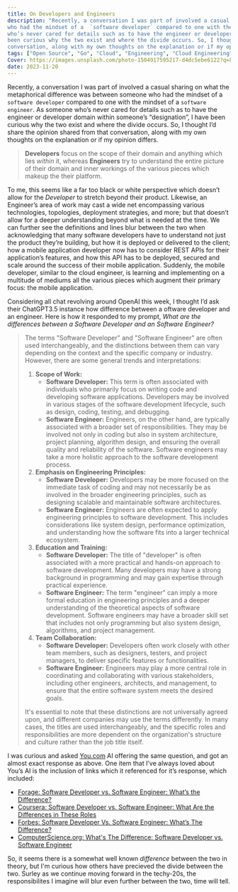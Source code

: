 ```yaml
---
title: On Developers and Engineers
description: "Recently, a conversation I was part of involved a casual sharing on what the metaphorical difference was between someone
who had the mindset of a  `software developer` compared to one with the mindset of a `software engineer`.  As someone
who’s never cared for details such as to have the engineer or developer domain within someone’s “designation”, I have
been curious why the two exist and where the divide occurs. So, I thought I’d share the opinion shared from that
conversation, along with my own thoughts on the explanation or if my opinion differs."
tags: ["Open Source", "Go", "Cloud", "Engineering", "Cloud Engineering", "Kubernetes", "Cloud Native", "Software Development", "Lessons"]
Cover: https://images.unsplash.com/photo-1504917595217-d4dc5ebe6122?q=80&w=3870&auto=format&fit=crop
date: 2023-11-20
---
```


Recently, a conversation I was part of involved a casual sharing on what the metaphorical difference was between someone
who had the mindset of a  `software developer` compared to one with the mindset of a `software engineer`.  As someone
who’s never cared for details such as to have the engineer or developer domain within someone’s “designation”, I have
been curious why the two exist and where the divide occurs. So, I thought I’d share the opinion shared from that
conversation, along with my own thoughts on the explanation or if my opinion differs.

> **Developers** focus on the scope of their domain and anything which lies *within* it, whereas **Engineers** try to
> understand the entire picture of their domain and inner workings of the various pieces which makeup the their
> platform.
> 

To me, this seems like a far too black or white perspective which doesn’t allow for the *Developer* to stretch beyond
their product. Likewise, an Engineer’s area of work may cast a wide net encompassing various technologies, topologies,
deployment strategies, and more; but that doesn’t allow for a deeper understanding beyond what is needed at the time. We
can further see the definitions and lines blur between the two when acknowledging that many software developers have to
understand not just the product they’re building, but how it is deployed or delivered to the client; how a mobile
application developer now has to consider REST APIs for their application’s features, and how this API has to be
deployed, secured and scale around the success of their mobile application. Suddenly, the mobile developer, similar to
the cloud engineer, is learning and implementing on a multitude of mediums all the various pieces which augment their
primary focus: the mobile application.

Considering all chat revolving around OpenAI this week, I thought I’d ask their ChatGPT3.5 instance how  difference
between a  oftware developer and an engineer. Here is how it responded to my prompt, *What are the differences between a
Software Developer and an Software Engineer?*

> The terms "Software Developer" and "Software Engineer" are often used interchangeably, and the distinctions between
> them can vary depending on the context and the specific company or industry. However, there are some general trends
> and interpretations:
> 
> 1. **Scope of Work:**
>     - **Software Developer:** This term is often associated with individuals who primarily focus on writing code and
>       developing software applications. Developers may be involved in various stages of the software development
>       lifecycle, such as design, coding, testing, and debugging.
>     - **Software Engineer:** Engineers, on the other hand, are typically associated with a broader set of
>       responsibilities. They may be involved not only in coding but also in system architecture, project planning,
>       algorithm design, and ensuring the overall quality and reliability of the software. Software engineers may take
>       a more holistic approach to the software development process.
> 2. **Emphasis on Engineering Principles:**
>     - **Software Developer:** Developers may be more focused on the immediate task of coding and may not necessarily
>       be as involved in the broader engineering principles, such as designing scalable and maintainable software
>       architectures.
>     - **Software Engineer:** Engineers are often expected to apply engineering principles to software development.
>       This includes considerations like system design, performance optimization, and understanding how the software
>       fits into a larger technical ecosystem.
> 3. **Education and Training:**
>     - **Software Developer:** The title of "developer" is often associated with a more practical and hands-on approach
>       to software development. Many developers may have a strong background in programming and may gain expertise
>       through practical experience.
>     - **Software Engineer:** The term "engineer" can imply a more formal education in engineering principles and a
>       deeper understanding of the theoretical aspects of software development. Software engineers may have a broader
>       skill set that includes not only programming but also system design, algorithms, and project management.
> 4. **Team Collaboration:**
>     - **Software Developer:** Developers often work closely with other team members, such as designers, testers, and
>       project managers, to deliver specific features or functionalities.
>     - **Software Engineer:** Engineers may play a more central role in coordinating and collaborating with various
>       stakeholders, including other engineers, architects, and management, to ensure that the entire software system
>       meets the desired goals.
> 
> It's essential to note that these distinctions are not universally agreed upon, and different companies may use the
> terms differently. In many cases, the titles are used interchangeably, and the specific roles and responsibilities are
> more dependent on the organization's structure and culture rather than the job title itself.
> 

I was curious and asked [You.com](http://You.com) AI offering the same question, and got an almost exact response as
above. One item that I’ve always loved about You’s AI is the inclusion of links which it referenced for it’s response,
which included:

- [Forage: Software Developer vs. Software Engineer: What’s the
  Difference?](https://www.theforage.com/blog/careers/software-developer-vs-software-engineer)
- [Coursera: Software Developer vs. Software Engineer: What Are the Differences in These
  Roles](https://www.coursera.org/articles/software-developer-vs-software-engineer)
- [Forbes: Software Developer Vs. Software Engineer: What’s The
  Difference?](https://www.forbes.com/advisor/education/software-engineer-vs-web-developer/)
- [ComputerScience.org: What's The Difference: Software Developer vs. Software
  Engineer](https://www.computerscience.org/resources/software-developer-vs-software-engineer/)


So, it seems there is a somewhat well known _difference_ between the two in theory, but I'm curious how others have
precieved the divide between the two. Surley as we continue moving forward in the techy-20s, the responsibilites I
imagine will blur even further between the two, time will tell.